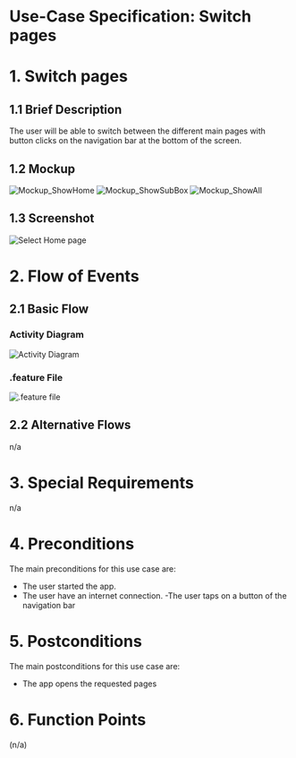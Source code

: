 # Use-Case Specification: Switch pages

# 1. Switch pages

## 1.1 Brief Description
The user will be able to switch between the different main pages with button clicks on the navigation bar at the bottom of the screen.

## 1.2 Mockup
![Mockup_ShowHome](https://raw.githubusercontent.com/d0mmi/Aniflix-App/master/docs/Mockups/Home.png)
![Mockup_ShowSubBox](https://raw.githubusercontent.com/d0mmi/Aniflix-App/master/docs/Mockups/SubBox.png)
![Mockup_ShowAll](https://raw.githubusercontent.com/d0mmi/Aniflix-App/master/docs/Mockups/All.png)

## 1.3 Screenshot
![Select Home page](https://raw.githubusercontent.com/d0mmi/Aniflix-App/master/docs/Screenshot_HomePage.jpg)

# 2. Flow of Events

## 2.1 Basic Flow

### Activity Diagram
![Activity Diagram](https://raw.githubusercontent.com/d0mmi/Aniflix-App/master/docs/UC/Diagrams/activity_diagram_click_button_in_navigation_bar.png)

### .feature File
![.feature file](../docs/feature%20files/feature%20nav.PNG)

## 2.2 Alternative Flows
n/a

# 3. Special Requirements
n/a

# 4. Preconditions
The main preconditions for this use case are:

 - The user started the app.
 - The user have an internet connection.
 -The user taps on a button of the navigation bar

# 5. Postconditions

The main postconditions for this use case are:

 - The app opens the requested pages

# 6. Function Points
(n/a)